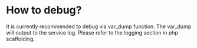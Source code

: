 # How to debug?
It is currently recommended to debug via var_dump function. The var_dump will output to the service log. Please refer to the logging section in php scaffolding.
